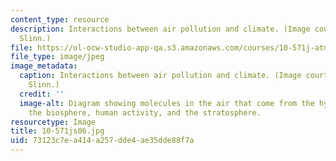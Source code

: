 ```yaml
---
content_type: resource
description: Interactions between air pollution and climate. (Image courtesy of Anne
  Slinn.)
file: https://ol-ocw-studio-app-qa.s3.amazonaws.com/courses/10-571j-atmospheric-physics-and-chemistry-spring-2006/73123c7ea414a257dde4ae35dde88f7a_10-571js06.jpg
file_type: image/jpeg
image_metadata:
  caption: Interactions between air pollution and climate. (Image courtesy of Anne
    Slinn.)
  credit: ''
  image-alt: Diagram showing molecules in the air that come from the hydrosphere,
    the biosphere, human activity, and the stratosphere.
resourcetype: Image
title: 10-571js06.jpg
uid: 73123c7e-a414-a257-dde4-ae35dde88f7a
---
```

